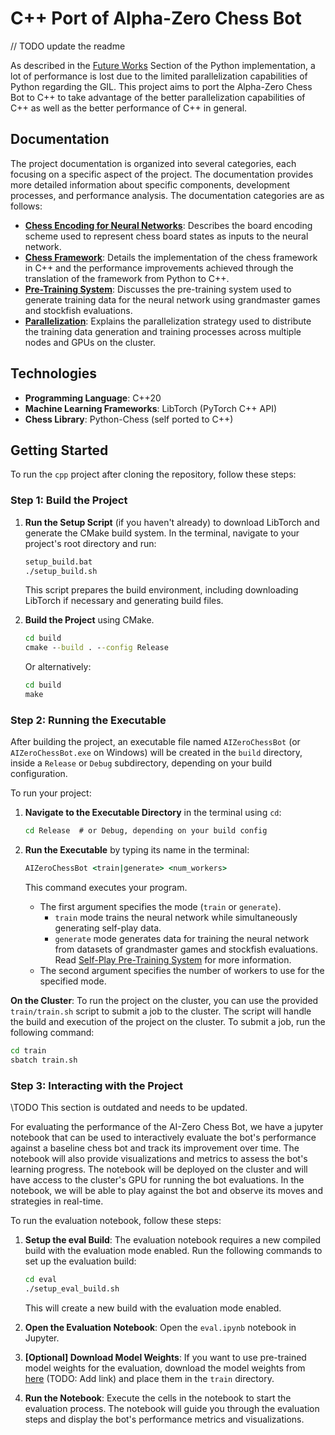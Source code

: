 # C++ Port of Alpha-Zero Chess Bot

// TODO update the readme

As described in the [Future Works](../documentation/future.md) Section of the Python implementation, a lot of performance is lost due to the limited parallelization capabilities of Python regarding the GIL. This project aims to port the Alpha-Zero Chess Bot to C++ to take advantage of the better parallelization capabilities of C++ as well as the better performance of C++ in general.

## Documentation

The project documentation is organized into several categories, each focusing on a specific aspect of the project. The documentation provides more detailed information about specific components, development processes, and performance analysis. The documentation categories are as follows:

- **[Chess Encoding for Neural Networks](documentation/encodings/README.md)**: Describes the board encoding scheme used to represent chess board states as inputs to the neural network.
- **[Chess Framework](documentation/chess/README.md)**: Details the implementation of the chess framework in C++ and the performance improvements achieved through the translation of the framework from Python to C++.
- **[Pre-Training System](documentation/pretraining/README.md)**: Discusses the pre-training system used to generate training data for the neural network using grandmaster games and stockfish evaluations.
- **[Parallelization](documentation/parallelization/README.md)**: Explains the parallelization strategy used to distribute the training data generation and training processes across multiple nodes and GPUs on the cluster.

## Technologies

- **Programming Language**: C++20
- **Machine Learning Frameworks**: LibTorch (PyTorch C++ API)
- **Chess Library**: Python-Chess (self ported to C++)

## Getting Started

To run the `cpp` project after cloning the repository, follow these steps:

### Step 1: Build the Project

1. **Run the Setup Script** (if you haven't already) to download LibTorch and generate the CMake build system. In the terminal, navigate to your project's root directory and run:

    ```cmd
    setup_build.bat
    ./setup_build.sh
    ```

   This script prepares the build environment, including downloading LibTorch if necessary and generating build files.

2. **Build the Project** using CMake.

    ```cmd
    cd build
    cmake --build . --config Release
    ```

    Or alternatively:

    ```cmd
    cd build
    make
    ```

### Step 2: Running the Executable

After building the project, an executable file named `AIZeroChessBot` (or `AIZeroChessBot.exe` on Windows) will be created in the `build` directory, inside a `Release` or `Debug` subdirectory, depending on your build configuration.

To run your project:

1. **Navigate to the Executable Directory** in the terminal using `cd`:

    ```cmd
    cd Release  # or Debug, depending on your build config
    ```

2. **Run the Executable** by typing its name in the terminal:

    ```cmd
    AIZeroChessBot <train|generate> <num_workers>
    ```

   This command executes your program.

   - The first argument specifies the mode (`train` or `generate`).
     - `train` mode trains the neural network while simultaneously generating self-play data.
     - `generate` mode generates data for training the neural network from datasets of grandmaster games and stockfish evaluations. Read [Self-Play Pre-Training System](/AIZeroChessBot-C++/documentation/pretraining/README.md) for more information.
   - The second argument specifies the number of workers to use for the specified mode.

**On the Cluster**: To run the project on the cluster, you can use the provided `train/train.sh` script to submit a job to the cluster. The script will handle the build and execution of the project on the cluster. To submit a job, run the following command:

```bash
cd train
sbatch train.sh
```

### Step 3: Interacting with the Project

\TODO This section is outdated and needs to be updated.

For evaluating the performance of the AI-Zero Chess Bot, we have a jupyter notebook that can be used to interactively evaluate the bot's performance against a baseline chess bot and track its improvement over time. The notebook will also provide visualizations and metrics to assess the bot's learning progress. The notebook will be deployed on the cluster and will have access to the cluster's GPU for running the bot evaluations. In the notebook, we will be able to play against the bot and observe its moves and strategies in real-time.

To run the evaluation notebook, follow these steps:

1. **Setup the eval Build**: The evaluation notebook requires a new compiled build with the evaluation mode enabled. Run the following commands to set up the evaluation build:

    ```bash
    cd eval
    ./setup_eval_build.sh
    ```

    This will create a new build with the evaluation mode enabled.
2. **Open the Evaluation Notebook**: Open the `eval.ipynb` notebook in Jupyter.
3. **[Optional] Download Model Weights**: If you want to use pre-trained model weights for the evaluation, download the model weights from [here](/documentation/) (TODO: Add link) and place them in the `train` directory.
4. **Run the Notebook**: Execute the cells in the notebook to start the evaluation process. The notebook will guide you through the evaluation steps and display the bot's performance metrics and visualizations.
